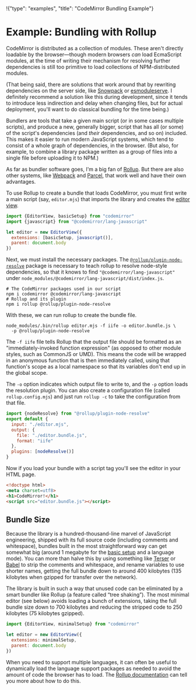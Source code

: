 !{"type": "examples", "title": "CodeMirror Bundling Example"}

# Example: Bundling with Rollup

CodeMirror is distributed as a collection of modules. These aren't
directly loadable by the browser—though modern browsers _can_ load
EcmaScript modules, at the time of writing their mechanism for
resolving further dependencies is still too primitive to load
collections of NPM-distributed modules.

(That being said, there are solutions that work around that by
rewriting dependencies on the server side, like
[Snowpack](https://www.snowpack.dev/) or
[esmoduleserve](https://github.com/marijnh/esmoduleserve). I
definitely recommend a solution like this during development, since it
tends to introduce less indirection and delay when changing files, but
for actual deployment, you'll want to do classical bundling for the
time being.)

Bundlers are tools that take a given main script (or in some cases
multiple scripts), and produce a new, generally bigger, script that has
all (or some) of the script's dependencies (and _their_ dependencies,
and so on) included. This makes it easier to run modern JavaScript
systems, which tend to consist of a whole graph of dependencies, in
the browser. (But also, for example, to combine a library package
written as a group of files into a single file before uploading it to
NPM.)

As far as bundler software goes, I'm a big fan of
[Rollup](https://rollupjs.org). But there are also other systems, like
[Webpack](https://webpack.js.org/) and
[Parcel](https://parceljs.org/), that work well and have their own
advantages.

To use Rollup to create a bundle that loads CodeMirror, you must first
write a main script (say, `editor.mjs`) that imports the library and
creates the [editor view](##view.EditorView).

```javascript
import {EditorView, basicSetup} from "codemirror"
import {javascript} from "@codemirror/lang-javascript"

let editor = new EditorView({
  extensions: [basicSetup, javascript()],
  parent: document.body
})
```

Next, we must install the necessary packages. The
[`@rollup/plugin-node-resolve`](https://github.com/rollup/plugins/tree/master/packages/node-resolve#readme)
package is necessary to teach rollup to resolve node-style
dependencies, so that it knows to find `"@codemirror/lang-javascript"`
under `node_modules/@codemirror/lang-javascript/dist/index.js`.

```shell
# The CodeMirror packages used in our script
npm i codemirror @codemirror/lang-javascript
# Rollup and its plugin
npm i rollup @rollup/plugin-node-resolve
```

With these, we can run rollup to create the bundle file.

```shell
node_modules/.bin/rollup editor.mjs -f iife -o editor.bundle.js \
  -p @rollup/plugin-node-resolve
```

The `-f iife` file tells Rollup that the output file should be
formatted as an "immediately-invoked function expression" (as opposed
to other module styles, such as CommonJS or UMD). This means the code
will be wrapped in an anonymous function that is then immediately
called, using that function's scope as a local namespace so that its
variables don't end up in the global scope.

The `-o` option indicates which output file to write to, and the `-p`
option loads the resolution plugin. You can also create a
configuration file (called `rollup.config.mjs`) and just run `rollup
-c` to take the configuration from that file.

```javascript
import {nodeResolve} from "@rollup/plugin-node-resolve"
export default {
  input: "./editor.mjs",
  output: {
    file: "./editor.bundle.js",
    format: "iife"
  },
  plugins: [nodeResolve()]
}
```

Now if you load your bundle with a script tag you'll see the editor in
your HTML page.

```html
<!doctype html>
<meta charset=utf8>
<h1>CodeMirror!</h1>
<script src="editor.bundle.js"></script>
```

## Bundle Size

Because the library is a hundred-thousand-line marvel of JavaScript
engineering, shipped with its full source code (including comments and
whitespace), bundles built in the most straightforward way can get
somewhat big (around 1 megabyte for the [basic
setup](../../docs/ref/#codemirror.basicSetup) and a language mode).
You can more than halve this by using something like
[Terser](https://terser.org/) or [Babel](https://babeljs.io/) to strip
the comments and whitespace, and rename variables to use shorter
names, getting the full bundle down to around 400 kilobytes (135
kilobytes when gzipped for transfer over the network).

The library is built in such a way that unused code can be eliminated
by a smart bundler like Rollup (a feature called “tree shaking”). The
most minimal editor (see below) avoids loading a bunch of extensions,
taking the full bundle size down to 700 kilobytes and reducing the
stripped code to 250 kilobytes (75 kilobytes gzipped).

```javascript
import {EditorView, minimalSetup} from "codemirror"

let editor = new EditorView({
  extensions: minimalSetup,
  parent: document.body
})
```

When you need to support multiple languages, it can often be useful to
dynamically load the language support packages as needed to avoid the
amount of code the browser has to load. The [Rollup
documentation](https://rollupjs.org/guide/en/#code-splitting) can tell
you more about how to do this.
